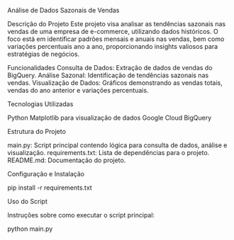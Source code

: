 Análise de Dados Sazonais de Vendas

Descrição do Projeto
Este projeto visa analisar as tendências sazonais nas vendas de uma empresa de e-commerce, utilizando dados históricos. O foco está em identificar padrões mensais e anuais nas vendas, bem como variações percentuais ano a ano, proporcionando insights valiosos para estratégias de negócios.

Funcionalidades
Consulta de Dados: Extração de dados de vendas do BigQuery.
Análise Sazonal: Identificação de tendências sazonais nas vendas.
Visualização de Dados: Gráficos demonstrando as vendas totais, vendas do ano anterior e variações percentuais.

Tecnologias Utilizadas

Python
Matplotlib para visualização de dados
Google Cloud BigQuery

Estrutura do Projeto

main.py: Script principal contendo lógica para consulta de dados, análise e visualização.
requirements.txt: Lista de dependências para o projeto.
README.md: Documentação do projeto.

Configuração e Instalação

pip install -r requirements.txt

Uso do Script

Instruções sobre como executar o script principal:

python main.py
